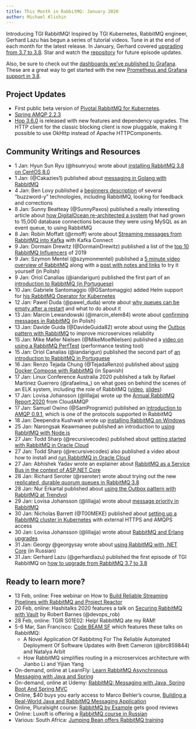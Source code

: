 ```yaml
---
title: This Month in RabbitMQ: January 2020
author: Michael Klishin
---
```


Introducing TGI RabbitMQ! Inspired by TGI Kubernetes, RabbitMQ engineer, Gerhard Lazu has begun a
series of tutorial videos. Tune in at the end of each month for the latest release. In January,
Gerhard covered [upgrading from 3.7 to 3.8](https://youtu.be/DynCqFtnSoY).
Star and watch the [repository](https://youtu.be/DynCqFtnSoY) for future episode updates.

Also, be sure to check out the [dashboards we’ve published to Grafana](https://grafana.com/orgs/rabbitmq). These are a great way to get started with the new [Prometheus and Grafana support in 3.8](https://www.rabbitmq.com/prometheus.html).

<!--truncate-->

## Project Updates

 * First public beta version of [Pivotal RabbitMQ for Kubernetes](https://network.pivotal.io/products/p-rabbitmq-for-kubernetes).
 * [Spring AMQP 2.2.3](https://github.com/spring-projects/spring-amqp/releases)
 * [Hop 3.6.0](https://groups.google.com/d/msg/rabbitmq-users/MEwbDJ8biRc/s4xLPpvYAwAJ) is released with new features and dependency upgrades. The HTTP client for the classic blocking client is now pluggable, making it possible to use OkHttp instead of Apache HTTPComponents.


## Community Writings and Resources

 * 1 Jan: Hyun Sun Ryu (@hsunryou) wrote about [installing RabbitMQ 3.8 on CentOS 8.0](https://blog.naver.com/hsunryou/221756168969)
 * 1 Jan: (@Cakazies1) published about [messaging in Golang with RabbitMQ](https://medium.com/@cakazies/messaging-golang-with-rabbitmq-2ed1ccf8314)
 * 4 Jan: Ben Lovy published a [beginners description](https://dev.to/deciduously/correct-a-beginner-about-buzzword-technologies-4bbe) of several “buzzword-y” technologies, including RabbitMQ, looking for feedback and corrections
 * 8 Jan: Sunny Beatteay (@SunnyPaxos) published a really interesting article about [how DigitalOcean re-architected a system](https://blog.digitalocean.com/from-15-000-database-connections-to-under-100-digitaloceans-tale-of-tech-debt/) that had grown to 15,000 database connections because they were using MySQL as an event queue, to using RabbitMQ
 * 8 Jan: Robin Moffatt (@rmoff) wrote about [Streaming messages from RabbitMQ into Kafka](https://rmoff.net/2020/01/08/streaming-messages-from-rabbitmq-into-kafka-with-kafka-connect/) with Kafka Connect
 * 9 Jan: Dormain Drewitz (@DormainDrewitz) published a list of the [top 10 RabbitMQ Influencers](https://content.pivotal.io/blog/top-rabbitmq-influencers-of-2019) of 2019
 * 9 Jan: Szymon Mentel (@szymonmentel) published a [5 minute video overview of RabbitMQ](https://youtu.be/ViJNPnZPJn4) along with a [post with notes and links](https://szkolarabbita.pl/rabbitmq-klaster-w-5-minut/) to try it yourself (in Polish)
 * 9 Jan: Oriol Canalias (@iandarigun) published the first part of an [introduction to RabbitMQ (in Portuguese)](https://medium.com/dev-cave/rabbit-mq-parte-i-c15e5f89d94)
 * 10 Jan: Gabriele Santomaggio (@GSantomaggio) added Helm support for [his RabbitMQ Operator for Kubernetes](https://github.com/Gsantomaggio/rabbitmq-operator#install-the-rabbitmq-operator-with-helm3)
 * 12 Jan: Pawel Duda (@pawel_duda) wrote about [why queues can be empty after a restart](https://devmeetsbiz.business.blog/2020/01/12/rabbitmq-queue-empty-after-a-restart-why-even-though-its-durable/) and what to do about it
 * 13 Jan: Marcin Lewandowski (@marcin_elem84) wrote about [confirming messages in RabbitMQ](https://czterytygodnie.pl/potwierdzanie-wiadomosci-rabbitmq/) (in Polish)
 * 13 Jan: Davide Guida (@DavideGuida82) wrote about using the [Outbox pattern with RabbitMQ](https://www.davideguida.com/improving-microservices-reliability-part-2-outbox-pattern/) to improve microservices reliability
 * 15 Jan: Mike Møller Nielsen (@MikeMoelNielsen) published a [video on using a RabbitMQ PerfTest](https://youtu.be/MEdPLX-PCn8 ) (performance testing tool)
 * 15 Jan: Oriol Canalias (@iandarigun) published the second part of [an introduction to RabbitMQ in Portuguese](https://medium.com/dev-cave/rabbitmq-parte-ii-fa61a469ba2)
 * 16 Jan: Renzo Tejada Chung (@TejadaRenzo) published about [using Docker Compose with RabbitMQ](https://renzotejada.com/blog/docker-compose-para-rabbitmq/) (in Spanish)
 * 17 Jan: Linux Conference Australia 2020 published a talk by Rafael Martinez Guerrero (@rafaelma_) on what goes on behind the scenes of an ELK system, including the role of RabbitMQ ([video](https://youtu.be/4X0bmnb4tVI), [slides](https://e-mc2.net/behind-scenes-elk-system))
 * 17 Jan: Lovisa Johansson (@lillajja) wrote up the [Annual RabbitMQ Report 2020](https://www.cloudamqp.com/blog/2020-01-17-annual-rabbitmq-report-2020-by-cloudamqp.html) from CloudAMQP
 * 17 Jan: Samuel Owino (@SamProgramiz) published an [introduction to AMQP 0.9.1](https://medium.com/@samuelowino43/advanced-message-queueing-protocol-ampq-0-9-1-617209d2d6ec), which is one of the protocols supported in RabbitMQ
 * 18 Jan: Deependra Kushwah wrote up [installing RabbitMQ on Windows](https://beetechnical.com/windows/rabbitmq-installation-on-windows/)
 * 25 Jan: Narongsak Keawmanee published an introduction to [using RabbitMQ with Node.js](https://medium.com/@klogic/introduction-to-rabbitmq-with-nodejs-3f1ab928ed50)
 * 27 Jan: Todd Sharp (@recursivecodes) published about [getting started with RabbitMQ in Oracle Cloud](https://blogs.oracle.com/developers/getting-started-with-rabbitmq-in-the-oracle-cloud)
 * 27 Jan: Todd Sharp (@recursivecodes) also published a video about how to install and [run RabbitMQ in Oracle Cloud](https://youtu.be/9kVBZ5MQV6I)
 * 27 Jan: Abhishek Yadav wrote an explainer about [RabbitMQ as a Service Bus in the context of ASP.NET Core](https://www.c-sharpcorner.com/article/rabbitmq-service-bus/)
 * 28 Jan: Richard Seroter (@rseroter) wrote about trying out the new [replicated, durable quorum queues in RabbitMQ 3.8](https://seroter.wordpress.com/2020/01/28/lets-try-out-the-new-durable-replicated-quorum-queues-in-rabbitmq/)
 * 28 Jan: Nur Erkartal published about [using the Outbox pattern with RabbitMQ at Trendyol](https://medium.com/trendyol-tech/outbox-pattern-story-at-trendyol-fcb35fe056d7)
 * 29 Jan: Lovisa Johansson (@lillajja) wrote about [message priority in RabbitMQ](https://www.cloudamqp.com/blog/2020-01-29-message-priority-in-rabbitmq.html)
 * 30 Jan: Nicholas Barrett (@T00MEKE) published about [setting up a RabbitMQ cluster in Kubernetes](https://nick.barrett.org.nz/setting-up-rabbitmq-ha-in-kubernetes-with-external-https-and-amqps-access-1ce1f3632dd2) with external HTTPS and AMQPS access
 * 30 Jan: Lovisa Johansson (@lillajja) wrote about [RabbitMQ and Erlang upgrades](https://www.cloudamqp.com/blog/2020-01-30-rabbitmq-erlang-upgrades.html)
 * 31 Jan: Georgy @georgysay wrote about [using RabbitMQ with .NET Core](https://habr.com/ru/post/486416/) (in Russian)
 * 31 Jan: Gerhard Lazu (@gerhardlazu) published the first episode of TGI RabbitMQ on [how to upgrade from RabbitMQ 3.7 to 3.8](https://youtu.be/DynCqFtnSoY)


## Ready to learn more?

 * 13 Feb, online: Free webinar on How to [Build Reliable Streaming Pipelines with RabbitMQ and Project Reactor](https://content.pivotal.io/rabbitmq/feb-13-how-to-build-reliable-streaming-pipelines-with-rabbitmq-and-project-reactor-webinar?utm_campaign=reactor-streaming-webinar-blog&utm_source=rabbitmq&utm_medium=website)
 * 20 Feb, online: Hashitalks 2020 features a talk on [Securing RabbitMQ with Vault](https://events.hashicorp.com/hashitalks2020) by Robert Barnes (@devops_rob)
 * 28 Feb, online: TGIR S01E02: Help! RabbitMQ ate my RAM!
 * 5-6 Mar, San Francisco: [Code BEAM SF](https://codesync.global/conferences/code-beam-sf/) which features these talks on RabbitMQ:
   * A Novel Application Of Rabbitmq For The Reliable Automated Deployment Of Software Updates with Brett Cameron (@brc859844) and Natalya Arbit
   * How RabbitMQ simplifies routing in a microservices architecture with Jianbo Li and Yijian Yang
 * On-demand, online at LearnFly: [Learn RabbitMQ Asynchronous Messaging with Java and Spring](https://www.learnfly.com/learn-rabbitmq-asynchronous-messaging-with-java-and-spring)
 * On-demand, online at Udemy: [RabbitMQ: Messaging with Java, Spring Boot And Spring MVC](https://www.udemy.com/rabbitmq-messaging-with-java-spring-boot-and-spring-mvc/)
 * Online, $40 buys you early access to Marco Behler’s course, [Building a Real-World Java and RabbitMQ Messaging Application](https://www.marcobehler.com/courses/30-building-a-real-world-java-and-rabbitmq-messaging-amqp-application)
 * Online, Pluralsight course: [RabbitMQ by Example](https://www.pluralsight.com/courses/rabbitmq-by-example) gets good reviews
 * Online: Luxoft is offering a [RabbitMQ course in Russian](https://www.luxoft-training.ru/kurs/platforma_obmena_soobshcheniyami_rabbitmq.html)
 * Various: South Africa: [Jumping Bean offers RabbitMQ training](https://www.jumpingbean.co.za/rabbitmq)
